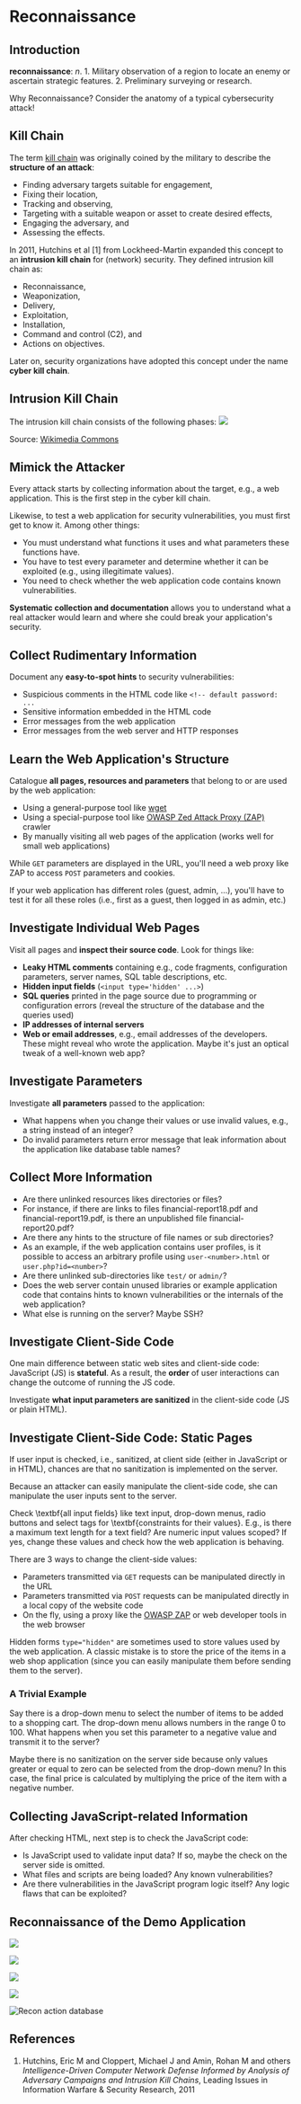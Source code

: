 # Reconnaissance

## Introduction
**reconnaissance**: *n*. 1. Military observation of a region to locate an enemy or ascertain strategic features. 2. Preliminary surveying or research.

Why Reconnaissance? Consider the anatomy of a typical cybersecurity attack!

## Kill Chain
The term [kill chain](https://en.wikipedia.org/wiki/Kill_chain) was originally coined by the military to describe the **structure of an attack**:
* Finding adversary targets suitable for engagement,
* Fixing their location,
* Tracking and observing,
* Targeting with a suitable weapon or asset to create desired effects,
* Engaging the adversary, and
* Assessing the effects.

In 2011, Hutchins et al [1] from Lockheed-Martin expanded this concept to an **intrusion kill chain** for (network) security. They defined intrusion kill chain as:
* Reconnaissance,
* Weaponization,
* Delivery,
* Exploitation,
* Installation,
* Command and control (C2), and 
* Actions on objectives. 

Later on, security organizations have adopted this concept under the name **cyber kill chain**.





## Intrusion Kill Chain
The intrusion kill chain consists of the following phases:
![](img/recon/intrusion-kill-chain.png "")

Source: [Wikimedia Commons](https://commons.wikimedia.org/wiki/File:Intrusion_Kill_Chain_-_v2.png)


## Mimick the Attacker
Every attack starts by collecting information about the target, e.g., a web application. This is the first step in the cyber kill chain.

Likewise, to test a web application for security vulnerabilities, you must first get to know it. Among other things:
* You must understand what functions it uses and what parameters these functions have.
* You have to test every parameter and determine whether it can be exploited (e.g., using illegitimate values).
* You need to check whether the web application code contains known vulnerabilities.

**Systematic collection and documentation** allows you to understand what a real attacker would learn and where she could break your application's security.

## Collect Rudimentary Information
Document any **easy-to-spot hints** to security vulnerabilities:
* Suspicious comments in the HTML code like `<!-- default password: ...`
* Sensitive information embedded in the HTML code
* Error messages from the web application
* Error messages from the web server and HTTP responses

## Learn the Web Application's Structure
Catalogue **all pages, resources and parameters** that belong to or are used by the web application:
* Using a general-purpose tool like [wget](https://www.gnu.org/software/wget/)
* Using a special-purpose tool like [OWASP Zed Attack Proxy (ZAP)](https://www.zaproxy.org/) crawler
* By manually visiting all web pages of the application (works well for small web applications)

While `GET` parameters are displayed in the URL, you'll need a web proxy like ZAP to access `POST` parameters and cookies.

If your web application has different roles (guest, admin, ...), you'll have to test it for all these roles (i.e., first as a guest, then logged in as admin, etc.)

## Investigate Individual Web Pages
Visit all pages and **inspect their source code**. Look for things like:
* **Leaky HTML comments** containing e.g., code fragments, configuration parameters, server names, SQL table descriptions, etc.
* **Hidden input fields** (`<input type='hidden' ...>`)
* **SQL queries** printed in the page source due to programming or configuration errors (reveal the structure of the database and the queries used)
* **IP addresses of internal servers**
* **Web or email addresses**, e.g., email addresses of the developers. These might reveal who wrote the application. Maybe it's just an optical tweak of a well-known web app?

## Investigate Parameters
Investigate **all parameters** passed to the application:
* What happens when you change their values or use invalid values, e.g., a string instead of an integer?
* Do invalid parameters return error message that leak information about the application like database table names?

## Collect More Information
* Are there unlinked resources likes directories or files?
* For instance, if there are links to files financial-report18.pdf and financial-report19.pdf, is there an unpublished file financial-report20.pdf?
* Are there any hints to the structure of file names or sub directories?
* As an example, if the web application contains user profiles, is it possible to access an arbitrary profile using `user-<number>.html` or `user.php?id=<number>`?
* Are there unlinked sub-directories like `test/` or `admin/`?
* Does the web server contain unused libraries or example application code that contains hints to known vulnerabilities or the internals of the web application?
* What else is running on the server? Maybe SSH?


## Investigate Client-Side Code
One main difference between static web sites and client-side code: JavaScript (JS) is **stateful**. As a result, the **order** of user interactions can change the outcome of running the JS code.

Investigate **what input parameters are sanitized** in the client-side code (JS or plain HTML).

## Investigate Client-Side Code: Static Pages
If user input is checked, i.e., sanitized, at client side (either in JavaScript or in HTML), chances are that no sanitization is implemented on the server. 
    
Because an attacker can easily manipulate the client-side code, she can manipulate the user inputs sent to the server.

Check \textbf{all input fields} like text input, drop-down menus, radio buttons and select tags for \textbf{constraints for their values}. E.g., is there a maximum text length for a text field? Are numeric input values scoped? If yes, change these values and check how the web application is behaving.

There are 3 ways to change the client-side values:
* Parameters transmitted via `GET` requests can be manipulated directly in the URL
* Parameters transmitted via `POST` requests can be manipulated directly in a local copy of the website code
* On the fly, using a proxy like the [OWASP ZAP](https://www.zaproxy.org/) or web developer tools in the web browser

Hidden forms `type="hidden"` are sometimes used to store values used by the web application. A classic mistake is to store the price of the items in a web shop application (since you can easily manipulate them before sending them to the server).

### A Trivial Example
Say there is a drop-down menu to select the number of items to be added to a shopping cart. The drop-down menu allows numbers in the range 0 to 100. What happens when you set this parameter to a negative value and transmit it to the server?
    
Maybe there is no sanitization on the server side because only values greater or equal to zero can be selected from the drop-down menu? In this case, the final price is calculated by multiplying the price of the item with a negative number.

## Collecting JavaScript-related Information
After checking HTML, next step is to check the JavaScript code:
* Is JavaScript used to validate input data? If so, maybe the check on the server side is omitted.
* What files and scripts are being loaded? Any known vulnerabilities?
* Are there vulnerabilities in the JavaScript program logic itself? Any logic flaws that can be exploited?



## Reconnaissance of the Demo Application

![](img/recon/recon-files-directories-paths.png "")

![](img/recon/recon-url-parameters.png "")

![](img/recon/recon-forms.png "")

![](img/recon/recon-misc-and-parameters.png "")

![Recon action database](img/recon/recon-action-database.png "Recon action database")

## References
1. Hutchins, Eric M and Cloppert, Michael J and Amin, Rohan M and others *Intelligence-Driven Computer Network Defense Informed by Analysis of Adversary Campaigns and Intrusion Kill Chains*, Leading Issues in Information Warfare & Security Research, 2011